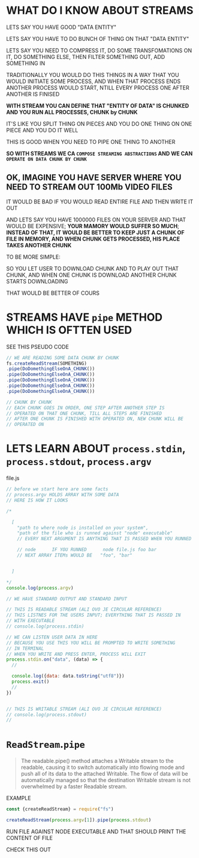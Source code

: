 # WHAT DO I KNOW ABOUT STREAMS

LETS SAY YOU HAVE GOOD "DATA ENTITY"

LETS SAY YOU HAVE TO DO BUNCH OF THING ON THAT "DATA ENTITY"

LETS SAY YOU NEED TO COMPRESS IT, DO SOME TRANSFOMATIONS ON IT, DO SOMETHING ELSE, THEN FILTER SOMETHING OUT, ADD SOMETHING IN

TRADITIONALLY YOU WOULD DO THIS THINGS IN A WAY THAT YOU WOULD INITIATE SOME PROCESS, AND WHEN THAT PROCESS ENDS ANOTHER PROCESS WOULD START, NTILL EVERY PROCESS ONE AFTER ANOTHER IS FINISED

**WITH STREAM YOU CAN DEFINE THAT "ENTITY OF DATA" IS CHUNKED AND YOU RUN ALL PROCESSES, CHUNK by CHUNK**

IT'S LIKE YOU SPLIT THING ON PIECES AND YOU DO ONE THING ON ONE PIECE AND YOU DO IT WELL

THIS IS GOOD WHEN YOU NEED TO PIPE ONE THING TO ANOTHER

**SO WITH STREAMS WE CA `COMPOSE STREAMING ABSTRACTIONS` AND WE CAN `OPERATE ON DATA CHUNK BY CHUNK`**

## OK, IMAGINE YOU HAVE SERVER WHERE YOU NEED TO STREAM OUT 100Mb VIDEO FILES

IT WOULD BE BAD IF YOU WOULD READ ENTIRE FILE AND THEN WRITE IT OUT

AND LETS SAY YOU HAVE 1000000 FILES ON YOUR SERVER AND THAT WOULD BE EXPENSIVE; **YOUR MAMORY WOULD SUFFER SO MUCH**; **INSTEAD OF THAT, IT WOULD BE BETTER TO KEEP JUST A CHUNK OF FILE IN MEMORY, AND WHEN CHUNK GETS PROCESSED, HIS PLACE TAKES ANOTHER CHUNK**

TO BE MORE SIMPLE:

SO YOU LET USER TO DOWNLOAD CHUNK AND TO PLAY OUT THAT CHUNK, AND WHEN ONE CHUNK IS DOWNLOAD ANOTHER CHUNK STARTS DOWNLOADING

THAT WOULD BE BETTER OF COURS

# STREAMS HAVE `pipe` METHOD WHICH IS OFTTEN USED

SEE THIS PSEUDO CODE

```js
// WE ARE READING SOME DATA CHUNK BY CHUNK
fs.createReadStream(SOMETHING)
.pipe(DoDomethingElseOnA_CHUNK())
.pipe(DoDomethingElseOnA_CHUNK())
.pipe(DoDomethingElseOnA_CHUNK())
.pipe(DoDomethingElseOnA_CHUNK())
.pipe(DoDomethingElseOnA_CHUNK())

// CHUNK BY CHUNK
// EACH CHUNK GOES IN ORDER, ONE STEP AFTER ANOTHER STEP IS 
// OPERATED ON THAT ONE CHUNK, TILL ALL STEPS ARE FINISHED
// AFTER ONE CHUNK IS FINISHED WITH OPERATED ON, NEW CHUNK WILL BE
// OPERATED ON
```

# LETS LEARN ABOUT `process.stdin`, `process.stdout`, `process.argv`

file.js

```js
// before we start here are some facts
// process.argv HOLDS ARRAY WITH SOME DATA
// HERE IS HOW IT LOOKS

/*      

  [
    "path to where node is installed on your system",
    "path of the file who is runned against "node" executable"
    // EVERY NEXT ARGUMENT IS ANYTHING THAT IS PASSED WHEN YOU RUNNED

    // node      IF YOU RUNNED      node file.js foo bar
    // NEXT ARRAY ITEMs WOULD BE   "foo", "bar"


  ]

*/
console.log(process.argv)

// WE HAVE STANDARD OUTPUT AND STANDARD INPUT

// THIS IS READABLE STREAM (ALI OVO JE CIRCULAR REFERENCE)
// THIS LISTNES FOR THE USERS INPUT; EVERYTHING THAT IS PASSED IN
// WITH EXECUTABLE
// console.log(process.stdin)

// WE CAN LISTEN USER DATA IN HERE
// BECAUSE YOU USE THIS YOU WILL BE PROMPTED TO WRITE SOMETHING
// IN TERMINAL
// WHEN YOU WRITE AND PRESS ENTER, PROCESS WILL EXIT
process.stdin.on("data", (data) => {
  // 

  console.log({data: data.toString("utf8")})
  process.exit()
  // 
})


// THIS IS WRITABLE STREAM (ALI OVO JE CIRCULAR REFERENCE)
// console.log(process.stdout)
// 
```

# `ReadStream`.`pipe`

> The readable.pipe() method attaches a Writable stream to the readable, causing it to switch automatically into flowing mode and push all of its data to the attached Writable. The flow of data will be automatically managed so that the destination Writable stream is not overwhelmed by a faster Readable stream.

EXAMPLE

```js
const {createReadStream} = require("fs")

createReadStream(process.argv[1]).pipe(process.stdout)

```

RUN FILE AGAINST NODE EXECUTABLE AND THAT SHOULD PRINT THE CONTENT OF FILE


CHECK THIS OUT

